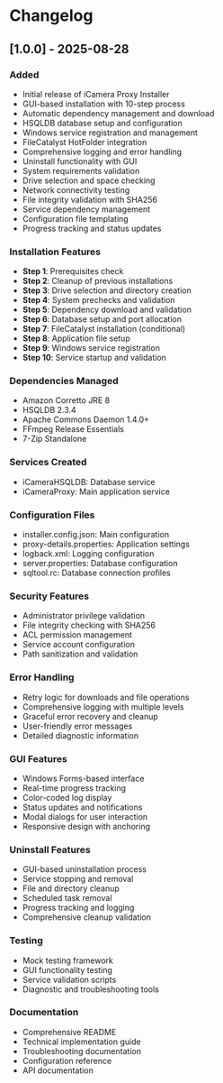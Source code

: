 # Changelog

## [1.0.0] - 2025-08-28

### Added
- Initial release of iCamera Proxy Installer
- GUI-based installation with 10-step process
- Automatic dependency management and download
- HSQLDB database setup and configuration
- Windows service registration and management
- FileCatalyst HotFolder integration
- Comprehensive logging and error handling
- Uninstall functionality with GUI
- System requirements validation
- Drive selection and space checking
- Network connectivity testing
- File integrity validation with SHA256
- Service dependency management
- Configuration file templating
- Progress tracking and status updates

### Installation Features
- **Step 1**: Prerequisites check
- **Step 2**: Cleanup of previous installations
- **Step 3**: Drive selection and directory creation
- **Step 4**: System prechecks and validation
- **Step 5**: Dependency download and validation
- **Step 6**: Database setup and port allocation
- **Step 7**: FileCatalyst installation (conditional)
- **Step 8**: Application file setup
- **Step 9**: Windows service registration
- **Step 10**: Service startup and validation

### Dependencies Managed
- Amazon Corretto JRE 8
- HSQLDB 2.3.4
- Apache Commons Daemon 1.4.0+
- FFmpeg Release Essentials
- 7-Zip Standalone

### Services Created
- iCameraHSQLDB: Database service
- iCameraProxy: Main application service

### Configuration Files
- installer.config.json: Main configuration
- proxy-details.properties: Application settings
- logback.xml: Logging configuration
- server.properties: Database configuration
- sqltool.rc: Database connection profiles

### Security Features
- Administrator privilege validation
- File integrity checking with SHA256
- ACL permission management
- Service account configuration
- Path sanitization and validation

### Error Handling
- Retry logic for downloads and file operations
- Comprehensive logging with multiple levels
- Graceful error recovery and cleanup
- User-friendly error messages
- Detailed diagnostic information

### GUI Features
- Windows Forms-based interface
- Real-time progress tracking
- Color-coded log display
- Status updates and notifications
- Modal dialogs for user interaction
- Responsive design with anchoring

### Uninstall Features
- GUI-based uninstallation process
- Service stopping and removal
- File and directory cleanup
- Scheduled task removal
- Progress tracking and logging
- Comprehensive cleanup validation

### Testing
- Mock testing framework
- GUI functionality testing
- Service validation scripts
- Diagnostic and troubleshooting tools

### Documentation
- Comprehensive README
- Technical implementation guide
- Troubleshooting documentation
- Configuration reference
- API documentation
